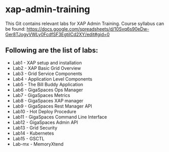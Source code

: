 # xap-admin-training

This Git contains relevant labs for XAP Admin Training.
Course syllabus can be found:
https://docs.google.com/spreadsheets/d/10Svq6s90eDw-Ger8TJogyVWLy0FcdfSF3EgtilCd2XY/edit#gid=0


## Following are the list of labs:

* Lab1 - XAP setup and installation
* Lab2 - XAP Basic Grid Overview
* Lab3 - Grid Service Components
* Lab4 - Application Level Components
* Lab5 - The Bill Buddy Application
* Lab6 - GigaSpaces Ops Manager
* Lab7 - GigaSpaces Metrics
* Lab8 - GigaSpaces XAP manager
* Lab9 - GigaSpaces Rest Manager API
* Lab10 - Hot Deploy Procedure
* Lab11 - GigaSpaces Command Line Interface
* Lab12 - GigaSpaces Admin API
* Lab13 - Grid Security
* Lab14 - Kubernetes
* Lab15 - GSCTL
* Lab-mx - MemoryXtend